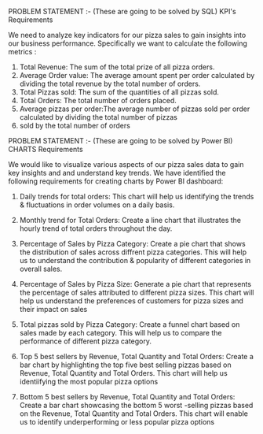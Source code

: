 PROBLEM STATEMENT :- (These are going to be solved by SQL)
KPI's Requirements

We need to analyze key indicators for our pizza sales to gain insights into our business performance. Specifically we want 
to calculate the following metrics :

1. Total Revenue: The sum of the total prize of all pizza orders.
2. Average Order value: The average amount spent per order calculated by dividing the total revenue by the total number of orders.
3. Total Pizzas sold: The sum of the quantities of all pizzas sold.
4. Total Orders: The total number of orders placed.
5. Average pizzas per order:The average number of pizzas sold per order calculated by dividing the total number of pizzas
6. sold by the total number of orders

PROBLEM STATEMENT :- (These are going to be solved by Power BI)
CHARTS Requirements

We would like to visualize various aspects of our pizza sales data to gain key insights and and understand key trends. 
We have identified the following requirements for creating charts by Power BI dashboard:

1. Daily trends for total orders:
 This chart will help us identifying the trends & fluctuations in order volumes on a daily basis.

2. Monthly trend for Total Orders:
 Create a line chart that illustrates the hourly trend of total orders throughout the day.

3. Percentage of Sales by Pizza Category:
   Create a pie chart that shows the distribution of sales across diffrent pizza categories. This will help us to understand the
   contribution & popularity of different categories in overall sales.

4. Percentage of Sales by Pizza Size:
   Generate a pie chart that represents the percentage of sales attributed to different pizza sizes. This chart will help us
   understand the preferences of customers for pizza sizes
   and their impact on sales

6. Total pizzas sold by Pizza Category:
   Create a funnel chart based on sales made by each category. This will help us to compare the performance of different pizza
   category.

8. Top 5 best sellers by Revenue, Total Quantity and Total Orders:
   Create a bar chart by highlighting the  top five best selling pizzas based on Revenue, Total Quantity and Total Orders.
   This chart will help us identiifying the most popular pizza options

10. Bottom 5 best sellers by Revenue, Total Quantity and Total Orders:
   Create a bar chart showcasing the bottom 5 worst -selling pizzas based on the Revenue, Total Quantity and Total Orders.
This chart will enable us to identify underperforming or less popular
   pizza options
   
